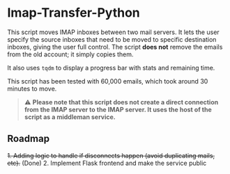 # Imap-Transfer-Python

This script moves IMAP inboxes between two mail servers. It lets the user specify the source inboxes that need to be moved to specific destination inboxes, giving the user full control. The script **does not** remove the emails from the old account; it simply copies them.

It also uses `tqdm` to display a progress bar with stats and remaining time.

This script has been tested with 60,000 emails, which took around 30 minutes to move.

> ⚠️ **Please note that this script does not create a direct connection from the IMAP server to the IMAP server. It uses the host of the script as a middleman service.**

## Roadmap

~~1. Adding logic to handle if disconnects happen (avoid duplicating mails, etc).~~ (Done)
2. Implement Flask frontend and make the service public
